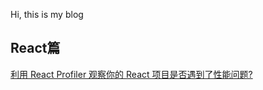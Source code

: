 Hi, this is my blog  
## React篇  
[利用 React Profiler 观察你的 React 项目是否遇到了性能问题?](https://github.com/weiyafei-add/blogs/issues/1)
